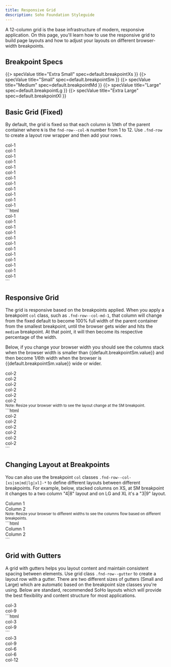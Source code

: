 ```yaml
---
title: Responsive Grid
description: Soho Foundation Styleguide
---
```


A 12-column grid is the base infrastructure of modern, responsive application. On this page, you'll learn how to use the responsive grid to build page layouts and how to adjust your layouts on different browser-width breakpoints.

## Breakpoint Specs

{{> specValue title="Extra Small" spec=default.breakpointXs }}
{{> specValue title="Small" spec=default.breakpointSm }}
{{> specValue title="Medium" spec=default.breakpointMd }}
{{> specValue title="Large" spec=default.breakpointLg }}
{{> specValue title="Extra Large" spec=default.breakpointXl }}


## Basic Grid (Fixed)

By default, the grid is fixed so that each column is 1/`N`th of the parent container where `N` is the `fnd-row--col-N` number from 1 to 12. Use `.fnd-row` to create a layout row wrapper and then add your rows.

<div class="example">
    <div class="fnd-row example-row">
        <div class="fnd-row--col-1">col-1</div>
        <div class="fnd-row--col-1">col-1</div>
        <div class="fnd-row--col-1">col-1</div>
        <div class="fnd-row--col-1">col-1</div>
        <div class="fnd-row--col-1">col-1</div>
        <div class="fnd-row--col-1">col-1</div>
        <div class="fnd-row--col-1">col-1</div>
        <div class="fnd-row--col-1">col-1</div>
        <div class="fnd-row--col-1">col-1</div>
        <div class="fnd-row--col-1">col-1</div>
        <div class="fnd-row--col-1">col-1</div>
        <div class="fnd-row--col-1">col-1</div>
    </div>
</div>
```html
<div class="fnd-row">
    <div class="fnd-row--col-1">col-1</div>
    <div class="fnd-row--col-1">col-1</div>
    <div class="fnd-row--col-1">col-1</div>
    <div class="fnd-row--col-1">col-1</div>
    <div class="fnd-row--col-1">col-1</div>
    <div class="fnd-row--col-1">col-1</div>
    <div class="fnd-row--col-1">col-1</div>
    <div class="fnd-row--col-1">col-1</div>
    <div class="fnd-row--col-1">col-1</div>
    <div class="fnd-row--col-1">col-1</div>
    <div class="fnd-row--col-1">col-1</div>
    <div class="fnd-row--col-1">col-1</div>
</div>
```

## Responsive Grid

The grid is responsive based on the breakpoints applied. When you apply a breakpoint `col` class, such as `.fnd-row--col-md-1`, that column will change from the fixed default to become 100% full width of the parent container from the smallest breakpoint, until the browser gets wider and hits the `medium` breakpoint. At that point, it will then become its respective percentage of the width.

Below, if you change your browser width you should see the columns stack when the browser width is smaller than {{default.breakpointSm.value}} and then become 1/6th width when the browser is {{default.breakpointSm.value}} wide or wider.

<div class="example">
    <div class="fnd-row example-row">
        <div class="fnd-row--col-sm-2">col-2</div>
        <div class="fnd-row--col-sm-2">col-2</div>
        <div class="fnd-row--col-sm-2">col-2</div>
        <div class="fnd-row--col-sm-2">col-2</div>
        <div class="fnd-row--col-sm-2">col-2</div>
        <div class="fnd-row--col-sm-2">col-2</div>
    </div>
    <small>Note: Resize your browser width to see the layout change at the SM breakpoint.</small>
</div>
```html
<div class="fnd-row">
    <div class="fnd-row--col-sm-2">col-2</div>
    <div class="fnd-row--col-sm-2">col-2</div>
    <div class="fnd-row--col-sm-2">col-2</div>
    <div class="fnd-row--col-sm-2">col-2</div>
    <div class="fnd-row--col-sm-2">col-2</div>
    <div class="fnd-row--col-sm-2">col-2</div>
</div>
```

## Changing Layout at Breakpoints

You can also use the breakpoint `col` classes `.fnd-row--col-[xs|sm|md|lg|xl]-*` to define different layouts between different breakpoints. For example, below, stacked columns on XS, at SM breakpoint it changes to a two column "4|8" layout and on LG and XL it's a "3|9" layout.


<div class="example">
    <div class="fnd-row example-row">
        <div class="fnd-row--col-sm-4 fnd-row--col-lg-3">Column 1</div>
        <div class="fnd-row--col-sm-8 fnd-row--col-lg-9">Column 2</div>
    </div>
    <small>Note: Resize your browser to different widths to see the columns flow based on different breakpoints.</small>
</div>
```html
<div class="fnd-row">
    <div class="fnd-row--col-sm-4 fnd-row--col-lg-3">Column 1</div>
    <div class="fnd-row--col-sm-8 fnd-row--col-lg-9">Column 2</div>
</div>
```

## Grid with Gutters

A grid with gutters helps you layout content and maintain consistent spacing between elements. Use grid class `.fnd-row--gutter` to create a layout row with a gutter. There are two different sizes of gutters (Small and Large) which are automatic based on the breakpoint size classes you're using. Below are standard, recommended SoHo layouts which will provide the best flexibility and content structure for most applications.

<div class="example">
    <div class="fnd-row--gutter example-row">
        <div class="fnd-row--col-sm-3 fnd-row--col-md-3">col-3</div>
        <div class="fnd-row--col-sm-9 fnd-row--col-md-9">col-9</div>
    </div>
</div>
```html
<div class="fnd-row--gutter">
    <div class="fnd-row--col-sm-3 fnd-row--col-md-3">col-3</div>
    <div class="fnd-row--col-sm-9 fnd-row--col-md-9">col-9</div>
</div>
```
<div class="fnd-row--gutter example-row">
    <div class="fnd-row--col-sm-3 fnd-row--col-md-3">col-3</div>
    <div class="fnd-row--col-sm-9 fnd-row--col-md-9">col-9</div>
</div>

<div class="fnd-row--gutter example-row">
    <div class="fnd-row--col-sm-6 fnd-row--col-md-6">col-6</div>
    <div class="fnd-row--col-sm-6 fnd-row--col-md-6">col-6</div>
</div>

<div class="fnd-row--gutter example-row">
    <div class="fnd-row--col-sm-12 fnd-row--col-md-12">col-12</div>
</div>
